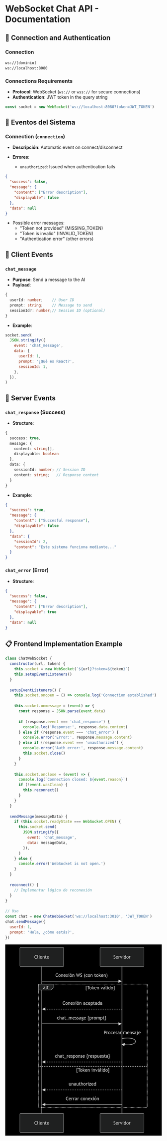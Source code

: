 # WebSocket Chat API - Documentation

## 📌 Connection and Authentication

### Connection

```bash
ws://[dominio]
ws://localhost:8080
```

### Connections Requirements

- **Protocol**: WebSocket (`ws://` or `wss://` for secure connections)
- **Authentication**: JWT token in the query string

```javascript
const socket = new WebSocket('ws://localhost:8080?token=JWT_TOKEN')
```

## 🔐 Eventos del Sistema

### Connection (`connection`)

- **Descripción**: Automatic event on connect/disconnect
- **Errores**:

  - `unauthorized`: Issued when authentication fails

```json
{
  "success": false,
  "message": {
    "content": ["Error description"],
    "displayable": false
  },
  "data": null
}
```

- Possible error messages:
  - "Token not provided" (MISSING_TOKEN)
  - "Token is invalid" (INVALID_TOKEN)
  - "Authentication error" (other errors)

## 📨 Client Events

### `chat_message`

- **Purpose**: Send a message to the AI
- **Payload**:

```typescript
{
  userId: number;    // User ID
  prompt: string;    // Message to send
  sessionId?: number;// Session ID (optional)
}

```

- **Example**:

```javascript
socket.send(
  JSON.stringify({
    event: 'chat_message',
    data: {
      userId: 1,
      prompt: '¿Qué es React?',
      sessionId: 1,
    },
  }),
)
```

## 📩 Server Events

### `chat_response` (Success)

- **Structure**:

```typescript
{
  success: true,
  message: {
    content: string[],
    displayable: boolean
  },
  data: {
    sessionId: number; // Session ID
    content: string;   // Response content
  }
}
```

- **Example**:

```json
{
  "success": true,
  "message": {
    "content": ["Succesful response"],
    "displayable": false
  },
  "data": {
    "sessionId": 2,
    "content": "Este sistema funciona mediante..."
  }
}
```

### `chat_error` (Error)

- **Structure**:

```json
{
  "success": false,
  "message": {
    "content": ["Error description"],
    "displayable": true
  },
  "data": null
}
```

## 📋 Frontend Implementation Example

```javascript
class ChatWebSocket {
  constructor(url, token) {
    this.socket = new WebSocket(`${url}?token=${token}`)
    this.setupEventListeners()
  }

  setupEventListeners() {
    this.socket.onopen = () => console.log('Connection established')

    this.socket.onmessage = (event) => {
      const response = JSON.parse(event.data)

      if (response.event === 'chat_response') {
        console.log('Response:', response.data.content)
      } else if (response.event === 'chat_error') {
        console.error('Error:', response.message.content)
      } else if (response.event === 'unauthorized') {
        console.error('Auth error:', response.message.content)
        this.socket.close()
      }
    }

    this.socket.onclose = (event) => {
      console.log(`Connection closed: ${event.reason}`)
      if (!event.wasClean) {
        this.reconnect()
      }
    }
  }

  sendMessage(messageData) {
    if (this.socket.readyState === WebSocket.OPEN) {
      this.socket.send(
        JSON.stringify({
          event: 'chat_message',
          data: messageData,
        }),
      )
    } else {
      console.error('WebSocket is not open.')
    }
  }

  reconnect() {
    // Implementar lógica de reconexión
  }
}

// Uso
const chat = new ChatWebSocket('ws://localhost:3010', 'JWT_TOKEN')
chat.sendMessage({
  userId: 1,
  prompt: 'Hola, ¿cómo estás?',
})
```

![WS Flow](./static/ws-flow.png)
